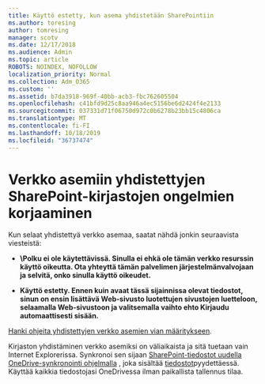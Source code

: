```yaml
---
title: Käyttö estetty, kun asema yhdistetään SharePointiin
ms.author: toresing
author: tomresing
manager: scotv
ms.date: 12/17/2018
ms.audience: Admin
ms.topic: article
ROBOTS: NOINDEX, NOFOLLOW
localization_priority: Normal
ms.collection: Adm_O365
ms.custom: ''
ms.assetid: b7da3918-969f-40bb-acb3-fbc762605504
ms.openlocfilehash: c41bfd9d25c8aa946a4ec5156be6d2424f4e2133
ms.sourcegitcommit: 037331d71f06750d972c0b6278b23bb15c4806ca
ms.translationtype: MT
ms.contentlocale: fi-FI
ms.lasthandoff: 10/18/2019
ms.locfileid: "36737474"
---
```

# <a name="fix-problems-with-sharepoint-libraries-mapped-to-network-drives"></a>Verkko asemiin yhdistettyjen SharePoint-kirjastojen ongelmien korjaaminen

Kun selaat yhdistettyä verkko asemaa, saatat nähdä jonkin seuraavista viesteistä:
  
- **\\Polku ei ole käytettävissä. Sinulla ei ehkä ole tämän verkko resurssin käyttö oikeutta. Ota yhteyttä tämän palvelimen järjestelmänvalvojaan ja selvitä, onko sinulla käyttö oikeudet.**

- **Käyttö estetty. Ennen kuin avaat tässä sijainnissa olevat tiedostot, sinun on ensin lisättävä Web-sivusto luotettujen sivustojen luetteloon, selaamalla Web-sivustoon ja valitsemalla vaihto ehto Kirjaudu automaattisesti sisään.**

[Hanki ohjeita yhdistettyjen verkko asemien vian määritykseen](https://docs.microsoft.com/sharepoint/support/administration/troubleshoot-mapped-network-drives).
  
Kirjaston yhdistäminen verkko asemiksi on väliaikaista ja sitä tuetaan vain Internet Explorerissa. Synkronoi sen sijaan [SharePoint-tiedostot uudella OneDrive-synkronointi ohjelmalla](https://support.office.com/article/6de9ede8-5b6e-4503-80b2-6190f3354a88.aspx) , joka sisältää [tiedostot](https://support.office.com/article/0e6860d3-d9f3-4971-b321-7092438fb38e.aspx)pyydettäessä. Käyttää kaikkia tiedostojasi OneDrivessa ilman paikallista tallennus tilaa.
  